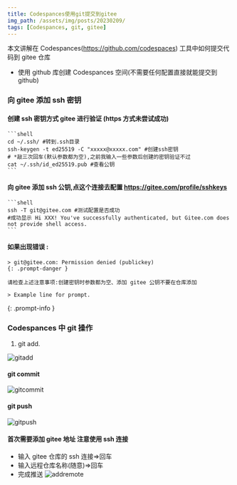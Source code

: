 ```yaml
---
title: Codespances使用git提交到gitee
img_path: /assets/img/posts/20230209/
tags: [Codespances, git, gitee]
---
```


本文讲解在 Codespances(<https://github.com/codespaces>) 工具中如何提交代码到 gitee 仓库

- 使用 github 库创建 Codespances 空间(不需要任何配置直接就能提交到 github)

### 向 gitee 添加 ssh 密钥

#### 创建 ssh 密钥方式 gitee 进行验证 (https 方式未尝试成功)

    ```shell
    cd ~/.ssh/ #转到.ssh目录
    ssh-keygen -t ed25519 -C "xxxxx@xxxxx.com" #创建ssh密钥
    # *敲三次回车(默认参数都为空),之前我输入一些参数后创建的密钥验证不过
    cat ~/.ssh/id_ed25519.pub #查看公钥
    ```

#### 向 gitee 添加 ssh 公钥,点这个连接去配置 <https://gitee.com/profile/sshkeys>

    ```shell
    ssh -T git@gitee.com #测试配置是否成功
    #成功显示 Hi XXX! You've successfully authenticated, but Gitee.com does not provide shell access.
    ```

#### 如果出现错误 :

    > git@gitee.com: Permission denied (publickey)
    {: .prompt-danger }

    请检查上述注意事项:创建密钥时参数都为空、添加 gitee 公钥不要在仓库添加

    > Example line for prompt.

{: .prompt-info }

### Codespances 中 git 操作

1.  git add.

![gitadd](gitadd.png)

#### git commit

![gitcommit](gitcommit.png)

#### git push

![gitpush](gitpush.png)

#### 首次需要添加 gitee 地址 注意使用 ssh 连接

- 输入 gitee 仓库的 ssh 连接=>回车
- 输入远程仓库名称(随意)=>回车
- 完成推送
  ![addremote](addremote.png)
